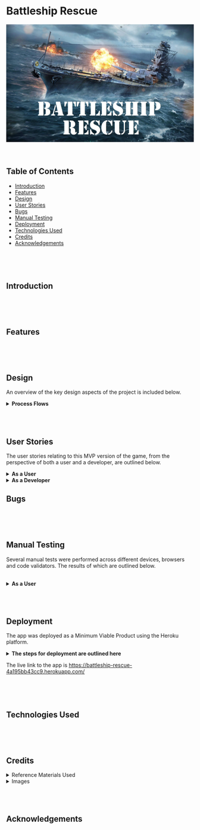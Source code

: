 # Battleship Rescue

![Hero Image](assets/documentation/battleship_rescue_hero_image.webp)
<br>
<br>
<br>

## Table of Contents

* [Introduction](#introduction)
* [Features](#features)
* [Design](#design)
* [User Stories](#user-stories)
* [Bugs](#bugs)
* [Manual Testing](#manual-testing)
* [Deployment](#deployment)
* [Technologies Used](#technologies-used)
* [Credits](#credits)
* [Acknowledgements](#acknowledgements)
<br>
<br>
<br>


## Introduction
<br>
<br>
<br>

## Features
<br>
<br>
<br>

## Design

An overview of the key design aspects of the project is included below.

<details> <!-- Container for process flows starts here -->
  <summary><b>Process Flows</b></summary>
<br>
The diagrams below represent the process flows throughout the main phases of the game (these are best viewed in raw format).
<br>
<br>
<details>
  <summary><i> Phase 1: Initialise Game</i></summary>
<br>

![Phase 1](assets/documentation/01_initialise_game.webp)
</details>

<details>
  <summary><i> Phase 2: User Shot</i></summary>
<br>

![Phase 2](assets/documentation/02_user_shot.webp)
</details>

<details>
  <summary><i> Phase 3: Enemy Shot</i></summary>
<br>

![Phase 3](assets/documentation/03_enemy_shot.webp)
</details>

<details>
  <summary><i> Phase 4: End Game</i></summary>
<br>

![Phase 3](assets/documentation/04_end_game_conditions.webp)
</details>

</details> <!-- Container for process flows ends here -->
<br>
<br>
<br>

<!------------------------------------------------------------------------------------------------------------------------------------------------------------------------------------------------------------------------------ USER STORIES SECTION -->
## User Stories 

The user stories relating to this MVP version of the game, from the perspective of both a user and a developer, are outlined below.
<br>
<!-- 'As a user' User Stories are shown below -->
<details>
  <summary><b>As a User</b></summary>
<br>
<table>
<tr>
<th>User Story</th><th>Result</th>
</tr>
<!-- User Story 1 begins -->
<tr>
<td>I am presented with a clear, organised start screen with game logo</td><td>:heavy_check_mark:</td>
</tr>
<!-- User Story 1 ends -->
<tr>
<td>I can enter a username<td>:heavy_check_mark:</td>
</tr>
<!-- spacer -->
<tr>
<td>If the username I submit is invalid, I am alerted to this and the requirements are emphasised to me</td><td>:heavy_check_mark:</td>
</tr>
<!-- spacer -->
<tr>
<td>I am presented with difficulty levels to choose from</td><td>:heavy_check_mark:</td>
</tr>
<!-- spacer -->
<tr>
<td>If I enter an incorrect difficulty level, I am alerted to this and the requirements are emphasised to me</td><td>:heavy_check_mark:</td>
</tr>
<!-- spacer -->
<tr>
<td>I am presented with a narrative providing a back story to the game and mission details</td><td>:heavy_check_mark:</td>
</tr>
<!-- spacer -->
<tr>
<td>I can choose to accept or reject the mission</td><td>:heavy_check_mark:</td>
</tr>
<!-- spacer -->
<tr>
<td>If I enter the wrong input at the mission accept screen, I am alerted to this and the requirements are emphasised to me</td><td>:heavy_check_mark:</td>
</tr>
<!-- spacer -->
<tr>
<td>If I choose to reject the mission, I am provided with a confirmation message</td><td>:heavy_check_mark:</td>
</tr>
<!-- spacer -->
<tr>
<td>When I choose to accept the mission, I am presented with a sitrep display providing details of the battleship</td><td>:heavy_check_mark:</td>
</tr>
<!-- spacer -->
<tr>
<td>I am presented with a clear, organised game screen giving an overview of the information related to the battle</td><td>:heavy_check_mark:</td>
</tr>
<!-- spacer -->
<tr>
<td>I can clearly see how many torpedos are remaining</td><td>:heavy_check_mark:</td>
</tr>
<!-- spacer -->
<tr>
<td>I can clearly see how many hull plates are remaining</td><td>:heavy_check_mark:</td>
</tr>
<!-- spacer -->
<tr>
<td>I can clearly see how many enemy ships are remaining</td><td>:heavy_check_mark:</td>
</tr>
<!-- spacer -->
<tr>
<td>I can clearly see how many merchant ships are remaining</td><td>:heavy_check_mark:</td>
</tr>
<!-- spacer -->
<tr>
<td>I can clearly see how many shot I've missed</td><td>:heavy_check_mark:</td>
</tr>
<!-- spacer -->
<tr>
<td>I can clearly see my shot accuracy</td><td>:heavy_check_mark:</td>
</tr>
<!-- spacer -->
<tr>
<td>I can clearly see how many enemy ships have been destroyed</td><td>:heavy_check_mark:</td>
</tr>
<!-- spacer -->
<tr>
<td>I can clearly see how many merchant ships have been destroyed</td><td>:heavy_check_mark:</td>
</tr>
<!-- spacer -->
<tr>
<td>I am presented with a clear, organised 'battle grid' with rows and columns clearly identified</td><td>:heavy_check_mark:</td>
</tr>
<!-- spacer -->
<tr>
<td>I can clearly see the 'weapons ready' message</td><td>:heavy_check_mark:</td>
</tr>
<!-- spacer -->
<tr>
<td>I can clearly see where to enter the input for the row to fire upon</td><td>:heavy_check_mark:</td>
</tr>
<!-- spacer -->
<tr>
<td>If I enter an incorrect row input, I am alerted to this and the requirements are emphasised to me</td><td>:heavy_check_mark:</td>
</tr>
<!-- spacer -->
<tr>
<td>I can clearly see where to enter the input for the column to fire upon</td><td>:heavy_check_mark:</td>
</tr>
<!-- spacer -->
<tr>
<td>If I enter an incorrect column input, I am alerted to this and the requirements are emphasised to me</td><td>:heavy_check_mark:</td>
</tr>
<!-- spacer -->
<tr>
<td>I am provided with immediate feedback if my shot was a miss</td><td>:heavy_check_mark:</td>
</tr>
<!-- spacer -->
<tr>
<td>I am provided with immediate feedback if my shot destroyed an enemy ship</td><td>:heavy_check_mark:</td>
</tr>
<!-- spacer -->
<tr>
<td>I am provided with immediate feedback if my shot destroyed a merchant ship</td><td>:heavy_check_mark:</td>
</tr>
<!-- spacer -->
<tr>
<td>I am alerted when the enemy is firing upon my battleship</td><td>:heavy_check_mark:</td>
</tr>
<!-- spacer -->
<tr>
<td>I am provided with immediate feedback if the enemy shot hit my battleship</td><td>:heavy_check_mark:</td>
</tr>
<!-- spacer -->
<tr>
<td>I am provided with immediate feedback if the enemy shot missed</td><td>:heavy_check_mark:</td>
</tr>
<!-- spacer -->
<tr>
<td>I am provided with a battle update and mission status overview upon failing the mission</td><td>:heavy_check_mark:</td>
</tr>
<!-- spacer -->
<tr>
<td>I am provided with a narrative when the mission fails</td><td>:heavy_check_mark:</td>
</tr>
<!-- spacer -->
<tr>
<td>I am provided with a battle update and mission status overview upon accomplishing the mission</td><td>:heavy_check_mark:</td>
</tr>
<!-- spacer -->
<tr>
<td>I am provided with a narrative when the mission succeeds</td><td>:heavy_check_mark:</td>
</tr>
<!-- spacer -->
<tr>
<td>I can choose to restart the game from the end game screen</td><td>:heavy_check_mark:</td>
</tr>
<!-- spacer -->
<tr>
<td>I can choose to exit the game from the end game screen</td><td>:heavy_check_mark:</td>
</tr>
<!-- spacer -->

</table>

[Back to User Stories](#user-stories)
<br>
<br>
<br>

</details>
<!-- 'As a User' User Stories end here -->
<!-- 'As a Developer' User Stories are shown below -->
<details>
  <summary><b>As a Developer</b></summary>
<br>
<table>
<tr>
<th>User Story</th><th>Result</th>
</tr>
<!-- spacer -->
<tr>
<td>I am presented with a clean, organised repository to work with</td><td>:heavy_check_mark:</td>
</tr>
<!-- spacer -->
<tr>
<td>I am provided with docstrings and relevant comments in the run.py file</td><td>:heavy_check_mark:</td>
</tr>
<!-- spacer -->
<tr>
<td>I am provided with a clear, organised README.md file</td><td>:heavy_check_mark:</td>
</tr>
<!-- spacer -->
<tr>
<td>I am provided with detailed instructions on the deployment steps</td><td>:heavy_check_mark:</td>
</tr>
<!-- spacer -->
</table>

[Back to User Stories](#user-stories)
<br>
<br>
<br>

</details>

<!-- User Stories section ends here -->




## Bugs
<br>
<br>
<br>

## Manual Testing

Several manual tests were performed across different devices, browsers and code validators. The results of which are outlined below.

<br>
<!-- 'As a user' User Stories are shown below -->
<details>
  <summary><b>As a User</b></summary>
<br>
<table>
<tr>
<th>Manual Testing</th><th>Result</th>
</tr>
<!-- User Story 1 begins -->
<tr>
<td>Banner art displays correctly on start screen</td><td>:heavy_check_mark:</td>
</tr>
<!-- User Story 1 ends -->
<tr>
<td>Tag lines display correctly on start screen<td>:heavy_check_mark:</td>
</tr>
<!-- spacer -->
<tr>
<td>Enter call sign prompt, with requirements highlighted, displays correctly</td><td>:heavy_check_mark:</td>
</tr>
<!-- spacer -->
<tr>
<td>When call sign does not meet requirements, alert is displayed correctly</td><td>:heavy_check_mark:</td>
</tr>
<!-- spacer -->
<tr>
<td>Mission difficulty screen displays correctly, with options clearly visible</td><td>:heavy_check_mark:</td>
</tr>
<!-- spacer -->
<tr>
<td>When incorrect mission difficulty option is entered, alert is displayed correctly</td><td>:heavy_check_mark:</td>
</tr>
<!-- spacer -->
<tr>
<td>Cadet, Captain and Admiral difficulty options are recognised and accepted as valid inputs</td><td>:heavy_check_mark:</td>
</tr>
<!-- spacer -->
<tr>
<td>Connection to 'Central Command' animation displays correctly</td><td>:heavy_check_mark:</td>
</tr>
<!-- spacer -->
<tr>
<td>Back story and mission details screen is displayed correctly</td><td>:heavy_check_mark:</td>
</tr>
<!-- spacer -->
<tr>
<td>Prompt to accept mission, with input requirements clearly visible, is displayed correctly</td><td>:heavy_check_mark:</td>
</tr>
<!-- spacer -->
<tr>
<td>If invalid input is entered for the accept mission prompt, alert is displayed correctly</td><td>:heavy_check_mark:</td>
</tr>
<!-- spacer -->
<tr>
<td>If mission is rejected, message and confirmation is displayed correctly</td><td>:heavy_check_mark:</td>
</tr>
<!-- spacer -->
<tr>
<td>When mission is accepted, the sitrep module loading screen is displayed correctly </td><td>:heavy_check_mark:</td>
</tr>
<!-- spacer -->
<tr>
<td>The sitrep display screen is then displayed correctly</td><td>:heavy_check_mark:</td>
</tr>
<!-- spacer -->
<tr>
<td>All initial game values in the sitrep display are presented correctly</td><td>:heavy_check_mark:</td>
</tr>
<!-- spacer -->
<tr>
<td>The battle grid is displayed correctly with default symbols and row and columns clearly identified</td><td>:heavy_check_mark:</td>
</tr>
<!-- spacer -->
<tr>
<td>The weapons ready message is displayed correctly</td><td>:heavy_check_mark:</td>
</tr>
<!-- spacer -->
<tr>
<td>The input to accept row to fire upon is displayed correctly<td>:heavy_check_mark:</td>
</tr>
<!-- spacer -->
<tr>
<td>If an invalid row input is entered, the alert is displayed correctly</td><td>:heavy_check_mark:</td>
</tr>
<!-- spacer -->
<tr>
<td>The input to accept column to fire upon is displayed correctly</td><td>:heavy_check_mark:</td>
</tr>
<!-- spacer -->
<tr>
<td>If an invalid column input is entered, the alert is displayed correctly</td><td>:heavy_check_mark:</td>
</tr>
<!-- spacer -->
<tr>
<td>The shot feedback animation displays correctly</td><td>:heavy_check_mark:</td>
</tr>
<!-- spacer -->
<tr>
<td>The sitrep panel data updates correctly if the shot is a miss</td><td>:heavy_check_mark:</td>
</tr>
<!-- spacer -->
<tr>
<td>The sitrep panel data updates correctly if the shot is an enemy hit</td><td>:heavy_check_mark:</td>
</tr>
<!-- spacer -->
<tr>
<td>The sitrep panel data updates correctly if the shot is a merchant ship hit</td><td>:heavy_check_mark:</td>
</tr>
<!-- spacer -->
<tr>
<td>The sitep panel updates the shot accuracy percentage correctly after each user shot</td><td>:heavy_check_mark:</td>
</tr>
<!-- spacer -->
<tr>
<td>The enemy torpedo in the water alert displays correctly</td><td>:heavy_check_mark:</td>
</tr>
<!-- spacer -->
<tr>
<td>The enemy shot feedback animation displays correctly</td><td>:heavy_check_mark:</td>
</tr>
<!-- spacer -->
<tr>
<td>The sitrep panel updates correctly if the enemy shot hits the user's battleship</td><td>:heavy_check_mark:</td>
</tr>
<!-- spacer -->
<tr>
<td>The loop behaves as expected and requests another user shot after enemy shot is processed</td><td>:heavy_check_mark:</td>
</tr>
<!-- spacer -->
<tr>
<td>The battle grid is updated correctly with an 'X' symbol if the user shot misses</td><td>:heavy_check_mark:</td>
</tr>
<!-- spacer -->
<tr>
<td>The battle grid is updated correctly with an 'E' symbol if the user shot destroys an enemy ship</td><td>:heavy_check_mark:</td>
</tr>
<!-- spacer -->
<tr>
<td>The battle grid is updated correctly with an 'M' symbol if the user shot destroys an enemy ship</td><td>:heavy_check_mark:</td>
</tr>
<!-- spacer -->
<tr>
<td>All variations of shot inputs from row 0 column 0 to row 6 column 6 are accepted</td><td>:heavy_check_mark:</td>
</tr>
<!-- spacer -->
<tr>
<td>The game ends as expected when the user's torpedo count is less then the enemy ships remaining, resulting in mission failure</td><td>:heavy_check_mark:</td>
</tr>
<!-- spacer -->
<tr>
<td>The game ends as expected when the user's hull plates remaining reaches 0, resulting in mission failure</td><td>:heavy_check_mark:</td>
</tr>
<!-- spacer -->
<tr>
<td>The game ends as expected when the merchant ships remaining reaches 0, resulting in mission failure</td><td>:heavy_check_mark:</td>
</tr>
<!-- spacer -->
<tr>
<td>The game ends as expected when the enemy ships reaches 0, resulting in mission success</td><td>:heavy_check_mark:</td>
</tr>
<!-- spacer -->
<tr>
<td>The mission failure narrative displays correctly</td><td>:heavy_check_mark:</td>
</tr>
<!-- spacer -->
<tr>
<td>User can restart game successfully from mission failure narrative screen</td><td>:heavy_check_mark:</td>
</tr>
<!-- spacer -->
<tr>
<td>User can exit program successfully from mission failure narrative screen</td><td>:heavy_check_mark:</td>
</tr>
<!-- spacer -->
<tr>
<td>User can restart game successfully from mission success narrative screen</td><td>:heavy_check_mark:</td>
</tr>
<!-- spacer -->
<tr>
<td>User can exit program successfully from mission success narrative screen</td><td>:heavy_check_mark:</td>
</tr>
<!-- spacer -->


</table>

[Back to Bug](#bugs)
<br>
<br>
<br>

</details>





<br>
<br>
<br>

## Deployment

The app was deployed as a Minimum Viable Product using the Heroku platform.

<details>
  <summary><b>The steps for deployment are outlined here</b></summary>
<br>

<!-- spacer -->
<details>
  <summary><i> Step 1: Create app</i></summary>
<br>
In the Heroku dashboard, populate the 'App name' field and choose a region. Then click on 'Create app'.
<br>
<br>
<table>
<tr>
<td>

![Create App](assets/documentation/deployment_1_create_app.webp)

</td>
</table>

</details>
<!-- spacer -->
<details>
  <summary><i> Step 2: App setup page</i></summary>
<br>
Once the app is created, the setup page will be displayed. This page contains an overview of the data related to the app. From here, navigate to the 'Settings' tab.
<br>
<br>
<table>
<tr>
<td>

![Create App](assets/documentation/deployment_2_app_setup_page.webp)

</td>
</table>



</details>
<!-- spacer -->
<details>
  <summary><i> Step 3: Settings</i></summary>
<br>
On the Settings page, click on the 'Reveal Config Vars' button.
<br>
<br>
<table>
<tr>
<td>

![Create App](assets/documentation/deployment_3_settings.webp)

</td>
</table>




</details>
<!-- spacer -->
<details>
  <summary><i> Step 4: Config vars</i></summary>
<br>
In the Config Vars, add 'PORT' and '8000' in the fields as shown below. Then click 'Add'.
<br>
<br>
<table>
<tr>
<td>

![Create App](assets/documentation/deployment_4_config_vars.webp)

</td>
</table>

</details>
<!-- spacer -->
<details>
  <summary><i> Step 5: Add buildpacks</i></summary>
<br>
Once the Config Vars are added, the next step is to add two buildpacks to the app. Scroll down to the Buildpacks section and click on the 'Add buildpack' button.
<br>
<br>
<table>
<tr>
<td>

![Create App](assets/documentation/deployment_5_add_buildpacks.webp)

</td>
</table>


</details>
<!-- spacer -->
<details>
  <summary><i> Step 6: Add python buildpack</i></summary>
<br>
Select the python option from the menu, then click 'Add buildpack'. To note, it is important that the python buildpack is added first <b>before</b> any other buildpack!
<br>
<br>
<table>
<tr>
<td>

![Create App](assets/documentation/deployment_6_add_python_buildpack.webp)

</td>
</table>

</details>
<!-- spacer -->
<details>
  <summary><i> Step 7: Add node.js buildpack</i></summary>
<br>
Once the python buildpack is added, select the node.js buildpack from the menu and click on the 'Add buildpack' button. To note, it is important that the node.js buildpack is added <b>after</b> the python buildpack!
<br>
<br>
<table>
<tr>
<td>

![Create App](assets/documentation/deployment_7_add_nodejs_buildpack.webp)

</td>
</table>

</details>
<!-- spacer -->
<details>
  <summary><i> Step 8: Deploy screen</i></summary>
<br>
Once the buildpacks have been added (python, followed by node.js), navigate to the 'Deploy' tab.
<br>
<br>
<table>
<tr>
<td>

![Create App](assets/documentation/deployment_8_deploy_screen.webp)

</td>
</table>

</details>
<!-- spacer -->
<details>
  <summary><i> Step 9: Select Github</i></summary>
<br>
Select Github from the 'Deployment method' options.
<br>
<br>
<table>
<tr>
<td>

![Create App](assets/documentation/deployment_9_select_github.webp)

</td>
</table>


</details>
<!-- spacer -->
<details>
  <summary><i> Step 10: Enter repository name</i></summary>
<br>
Enter the repository name in the 'Connect to Github' field as shown below, then click on the 'Seach' button.
<br>
<br>
<table>
<tr>
<td>

![Create App](assets/documentation/deployment_10_enter_repository.webp)

</td>
</table>

</details>
<!-- spacer -->
<details>
  <summary><i> Step 11: Connect</i></summary>
<br>
Once the repository has been located, click on the 'Connect' button.
<br>
<br>
<table>
<tr>
<td>

![Create App](assets/documentation/deployment_11_click_connect.webp)

</td>
</table>

</details>
<!-- spacer -->
<details>
  <summary><i> Step 12: Connection confirmation</i></summary>
<br>
A confirmation will be displayed on the Github once the repository is connected to the Heroku app as shown below.
<br>
<br>
<table>
<tr>
<td>

![Create App](assets/documentation/deployment_12_connected_confirmation.webp)

</td>
</table>

</details>
<!-- spacer -->
<details>
  <summary><i> Step 13: Enable automatic deploys (optional)</i></summary>
<br>
Automatic deploys can be enabled if so desired by clicking on the 'Enable Automatic Deploys' button, this will result in the app being refreshed with updated code every time changes are pushed to Github. 
<br>
<br>
<table>
<tr>
<td>

![Create App](assets/documentation/deployment_13_enable_auto_deploys.webp)

</td>
</table>

</details>
<!-- spacer -->
<details>
  <summary><i> Step 14: Manual deployment</i></summary>
<br>
The initial deployment of the app can be triggered by selecting 'main' from the 'Choose a branch to deploy' menu, then clicking on the 'Deploy Branch' button.
<br>
<br>
<table>
<tr>
<td>

![Create App](assets/documentation/deployment_14_manual_deploy.webp)

</td>
</table>

</details>
<!-- spacer -->
<details>
  <summary><i> Step 15: Deployment confirmation</i></summary>
<br>
Once the app build and deployment has been completed in Heroku, a confirmation will be displayed as shown below. The app can now be viewed by clicking on the 'View' button.
<br>
<br>
The deployment process is now complete.
<br>
<br>
The live link to the app is https://battleship-rescue-4a195bb43cc9.herokuapp.com/
<br>
<br>
<table>
<tr>
<td>

![Create App](assets/documentation/deployment_15_deployment_confirmation.webp)

</td>
</table>

</details>
<!-- spacer -->
</details>

The live link to the app is https://battleship-rescue-4a195bb43cc9.herokuapp.com/

<br>
<br>
<br>

## Technologies Used
<br>
<br>
<br>

## Credits

<details>
  <summary>Reference Materials Used</summary>
<br>

<table>
<tr><th><b> Description </b></th><th><b> Link </b></th></tr>
<!-- Reference Material 1 begins -->
<tr><td> Code Institute README.md Tutorial by Kasia Bogucka </td>
<td> 

[here](https://www.youtube.com/watch?v=l1DE7L-4eKQ)  

</td></tr>
<!-- Reference Material 1 ends -->
<tr><td> Guide to Milestone 3 MVP by Kasia Bogucka </td>
<td> 

[here](https://www.youtube.com/watch?v=nNXmC6Tq0qw)  

</td></tr>
<!-- Spacer -->
<tr><td> Guide on code validation by Lane-Sawyer Thompson & Matt Rudge </td>
<td> 

[here](https://www.youtube.com/watch?v=wiqAvRCheKo)  

</td></tr>
<!-- Spacer -->
<tr><td> Milestone 3 Project FAQs by Lane-Sawyer Thompson & Lucy Rush </td>
<td> 

[here](https://www.youtube.com/watch?v=BDKvisxzEbk)  

</td></tr>
<!-- Spacer -->


</table>
<br>
<br>
<br>
</details>

<details>
  <summary>Images</summary>
<br>

<table>
<tr><th><b> Thumbnail </b></th><th><b> Production File Name </b></th><th><b> Description </b></th><th><b> Source </b></th></tr>
<!-- image 1 begins -->
<tr><td>

![Hero Image](assets/documentation/hero_image_thumbnail.webp)
</td>

<td>battleship-rescue-hero-image.webp</td>
<td>Hero image used for README.md</td>
<td>

[here](https://wall.alphacoders.com/big.php?i=652229)
</td>
</tr>



</table>




</details>


<br>
<br>
<br>

## Acknowledgements
<br>
<br>
<br>




